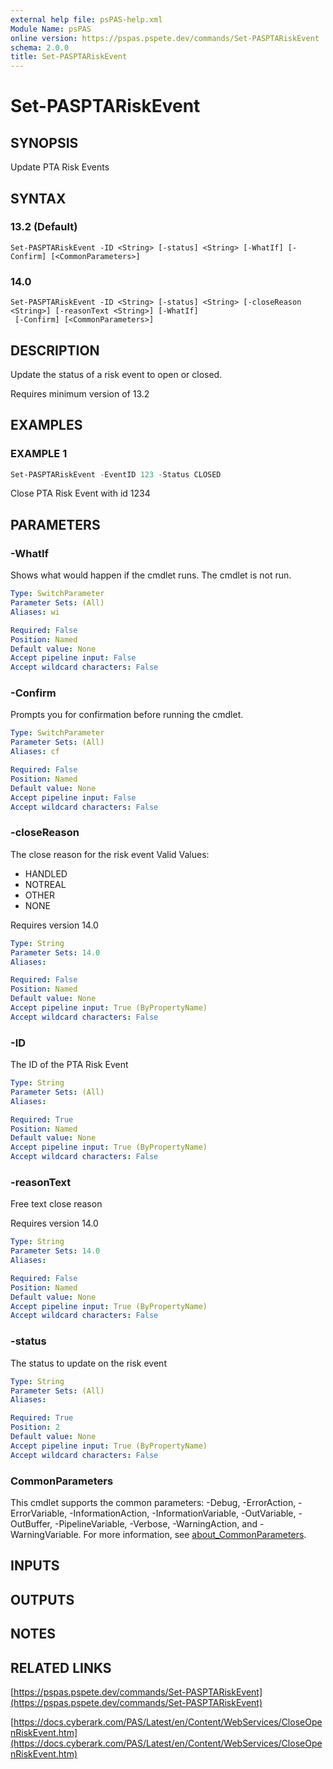 ```yaml
---
external help file: psPAS-help.xml
Module Name: psPAS
online version: https://pspas.pspete.dev/commands/Set-PASPTARiskEvent
schema: 2.0.0
title: Set-PASPTARiskEvent
---
```


# Set-PASPTARiskEvent

## SYNOPSIS
Update PTA Risk Events

## SYNTAX

### 13.2 (Default)
```
Set-PASPTARiskEvent -ID <String> [-status] <String> [-WhatIf] [-Confirm] [<CommonParameters>]
```

### 14.0
```
Set-PASPTARiskEvent -ID <String> [-status] <String> [-closeReason <String>] [-reasonText <String>] [-WhatIf]
 [-Confirm] [<CommonParameters>]
```

## DESCRIPTION
Update the status of a risk event to open or closed.

Requires minimum version of 13.2

## EXAMPLES

### EXAMPLE 1
```powershell
Set-PASPTARiskEvent -EventID 123 -Status CLOSED
```

Close PTA Risk Event with id 1234

## PARAMETERS

### -WhatIf
Shows what would happen if the cmdlet runs.
The cmdlet is not run.

```yaml
Type: SwitchParameter
Parameter Sets: (All)
Aliases: wi

Required: False
Position: Named
Default value: None
Accept pipeline input: False
Accept wildcard characters: False
```

### -Confirm
Prompts you for confirmation before running the cmdlet.

```yaml
Type: SwitchParameter
Parameter Sets: (All)
Aliases: cf

Required: False
Position: Named
Default value: None
Accept pipeline input: False
Accept wildcard characters: False
```

### -closeReason
The close reason for the risk event
Valid Values:
- HANDLED
- NOTREAL
- OTHER
- NONE

Requires version 14.0

```yaml
Type: String
Parameter Sets: 14.0
Aliases:

Required: False
Position: Named
Default value: None
Accept pipeline input: True (ByPropertyName)
Accept wildcard characters: False
```

### -ID
The ID of the PTA Risk Event

```yaml
Type: String
Parameter Sets: (All)
Aliases:

Required: True
Position: Named
Default value: None
Accept pipeline input: True (ByPropertyName)
Accept wildcard characters: False
```

### -reasonText
Free text close reason

Requires version 14.0

```yaml
Type: String
Parameter Sets: 14.0
Aliases:

Required: False
Position: Named
Default value: None
Accept pipeline input: True (ByPropertyName)
Accept wildcard characters: False
```

### -status
The status to update on the risk event

```yaml
Type: String
Parameter Sets: (All)
Aliases:

Required: True
Position: 2
Default value: None
Accept pipeline input: True (ByPropertyName)
Accept wildcard characters: False
```

### CommonParameters
This cmdlet supports the common parameters: -Debug, -ErrorAction, -ErrorVariable, -InformationAction, -InformationVariable, -OutVariable, -OutBuffer, -PipelineVariable, -Verbose, -WarningAction, and -WarningVariable. For more information, see [about_CommonParameters](http://go.microsoft.com/fwlink/?LinkID=113216).

## INPUTS

## OUTPUTS

## NOTES

## RELATED LINKS

[https://pspas.pspete.dev/commands/Set-PASPTARiskEvent](https://pspas.pspete.dev/commands/Set-PASPTARiskEvent)

[https://docs.cyberark.com/PAS/Latest/en/Content/WebServices/CloseOpenRiskEvent.htm](https://docs.cyberark.com/PAS/Latest/en/Content/WebServices/CloseOpenRiskEvent.htm)
